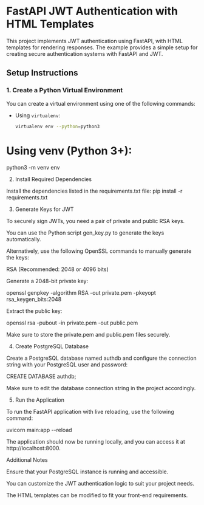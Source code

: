 # FastAPI JWT Authentication with HTML Templates

This project implements JWT authentication using FastAPI, with HTML templates for rendering responses. The example provides a simple setup for creating secure authentication systems with FastAPI and JWT.

## Setup Instructions

### 1. Create a Python Virtual Environment

You can create a virtual environment using one of the following commands:

- Using `virtualenv`:
  ```bash
  virtualenv env --python=python3


# Using venv (Python 3+):
python3 -m venv env


2. Install Required Dependencies

Install the dependencies listed in the requirements.txt file:
pip install -r requirements.txt

3. Generate Keys for JWT

To securely sign JWTs, you need a pair of private and public RSA keys.

You can use the Python script gen_key.py to generate the keys automatically.

Alternatively, use the following OpenSSL commands to manually generate the keys:

RSA (Recommended: 2048 or 4096 bits)

Generate a 2048-bit private key:

openssl genpkey -algorithm RSA -out private.pem -pkeyopt rsa_keygen_bits:2048


Extract the public key:

openssl rsa -pubout -in private.pem -out public.pem

Make sure to store the private.pem and public.pem files securely.

4. Create PostgreSQL Database

Create a PostgreSQL database named authdb and configure the connection string with your PostgreSQL user and password:

CREATE DATABASE authdb;


Make sure to edit the database connection string in the project accordingly.

5. Run the Application

To run the FastAPI application with live reloading, use the following command:

uvicorn main:app --reload


The application should now be running locally, and you can access it at http://localhost:8000.

Additional Notes

Ensure that your PostgreSQL instance is running and accessible.

You can customize the JWT authentication logic to suit your project needs.

The HTML templates can be modified to fit your front-end requirements.
